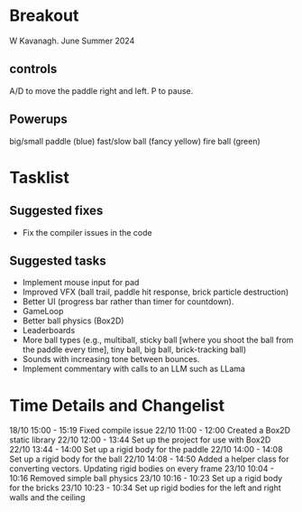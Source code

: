 # Breakout

W Kavanagh. June Summer 2024

## controls

A/D to move the paddle right and left.
P to pause.

## Powerups

big/small paddle (blue)
fast/slow ball (fancy yellow)
fire ball (green)

# Tasklist

## Suggested fixes

* Fix the compiler issues in the code

## Suggested tasks

* Implement mouse input for pad
* Improved VFX (ball trail, paddle hit response, brick particle destruction)
* Better UI (progress bar rather than timer for countdown).
* GameLoop
* Better ball physics (Box2D)
* Leaderboards
* More ball types (e.g., multiball, sticky ball [where you shoot the ball from the paddle every time], tiny ball, big ball, brick-tracking ball)
* Sounds with increasing tone between bounces.
* Implement commentary with calls to an LLM such as LLama

# Time Details and Changelist
18/10 15:00 - 15:19 Fixed compile issue
22/10 11:00 - 12:00 Created a Box2D static library
22/10 12:00 - 13:44 Set up the project for use with Box2D
22/10 13:44 - 14:00 Set up a rigid body for the paddle
22/10 14:00 - 14:08 Set up a rigid body for the ball
22/10 14:08 - 14:50 Added a helper class for converting vectors. Updating rigid bodies on every frame
23/10 10:04 - 10:16 Removed simple ball physics
23/10 10:16 - 10:23 Set up a rigid body for the bricks
23/10 10:23 - 10:34 Set up rigid bodies for the left and right walls and the ceiling

